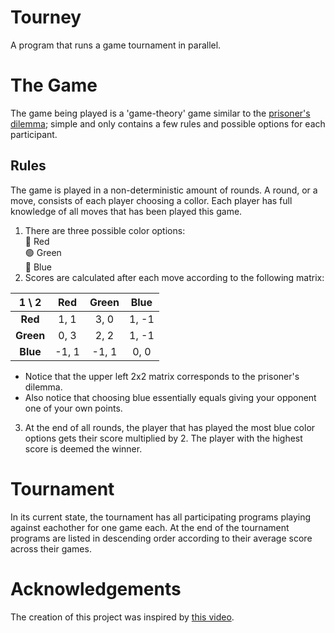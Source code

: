 # Tourney
A program that runs a game tournament in parallel.

# The Game
The game being played is a 'game-theory' game similar to the [prisoner's dilemma](https://en.wikipedia.org/wiki/Prisoner%27s_dilemma); simple and only contains a few rules and possible options for each participant.
## Rules
The game is played in a non-deterministic amount of rounds. A round, or a move, consists of each player choosing a collor. Each player has full knowledge of all moves that has been played this game.
1. There are three possible color options:<br>
  🔴 Red<br>
  🟢 Green<br>
  🔵 Blue
2. Scores are calculated after each move according to the following matrix:
  <div align="center">
    
  | 1 \\ 2    | **Red** | **Green** | **Blue** |
  | :-------: | :-----: | :-------: | :------: |
  | **Red**   | 1, 1    | 3, 0      | 1, -1    |
  | **Green** | 0, 3    | 2, 2      | 1, -1    |
  | **Blue**  | -1, 1   | -1, 1     | 0, 0     |
  </div>
  
  * Notice that the upper left 2x2 matrix corresponds to the prisoner's dilemma.
  * Also notice that choosing blue essentially equals giving your opponent one of your own points.
3. At the end of all rounds, the player that has played the most blue color options gets their score multiplied by 2.
The player with the highest score is deemed the winner.

# Tournament
In its current state, the tournament has all participating programs playing against eachother for one game each. At the end of the tournament programs are listed in descending order according to their average score across their games.

# Acknowledgements
The creation of this project was inspired by [this video](https://www.youtube.com/watch?v=mScpHTIi-kM).
